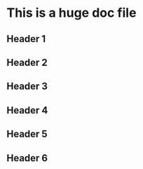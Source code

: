 # This is a huge doc file

## Header 1
## Header 2
## Header 3
## Header 4
## Header 5
## Header 6 
